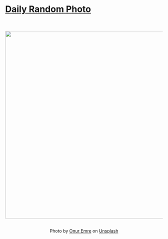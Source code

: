 # [Daily Random Photo](https://www.dailyrandomphoto.com/)

<div align="center">
  <br>
  <br>
  <a href="https://www.dailyrandomphoto.com/p/2023/2023-02-26/"><img src="https://images.unsplash.com/photo-1674763124932-d0105f1a0e7a?crop=entropy&cs=tinysrgb&fit=max&fm=jpg&ixid=Mnw3NzUwOHwwfDF8cmFuZG9tfHx8fHx8fHx8MTY3NzM3MTkzOQ&ixlib=rb-4.0.3&q=80&w=1080" width="600px"></a>
  <br>
  <br>
  <p class="has-text-grey">Photo by <a href="https://unsplash.com/@onuremre?utm_source=Daily%20Random%20Photo&amp;utm_medium=referral" target="_blank" rel="noopener noreferrer">Onur Emre</a> on <a href="https://unsplash.com/photos/LIw7D0eJPiY?utm_source=Daily%20Random%20Photo&amp;utm_medium=referral" target="_blank" rel="noopener noreferrer">Unsplash</a></p>
</div>
